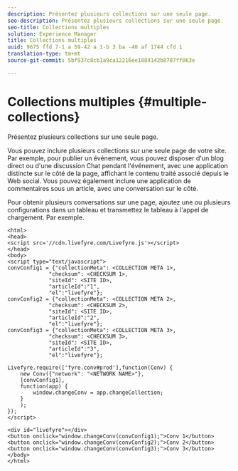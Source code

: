 ```yaml
---
description: Présentez plusieurs collections sur une seule page.
seo-description: Présentez plusieurs collections sur une seule page.
seo-title: Collections multiples
solution: Experience Manager
title: Collections multiples
uuid: 9675 ffd 7-1 a 59-42 a 1-b 3 ba -40 af 1744 cfd 1
translation-type: tm+mt
source-git-commit: 5bf937c8cb1a9ca12216ee1884142b8787ff063e

---
```



# Collections multiples {#multiple-collections}

Présentez plusieurs collections sur une seule page.

Vous pouvez inclure plusieurs collections sur une seule page de votre site. Par exemple, pour publier un événement, vous pouvez disposer d&#39;un blog direct ou d&#39;une discussion Chat pendant l&#39;événement, avec une application distincte sur le côté de la page, affichant le contenu traité associé depuis le Web social. Vous pouvez également inclure une application de commentaires sous un article, avec une conversation sur le côté.

Pour obtenir plusieurs conversations sur une page, ajoutez une ou plusieurs configurations dans un tableau et transmettez le tableau à l&#39;appel de chargement. Par exemple.

```
<html> 
<head> 
<script src='//cdn.livefyre.com/Livefyre.js'></script> 
</head> 
<body> 
<script type="text/javascript"> 
convConfig1 = {"collectionMeta": <COLLECTION META 1>, 
             "checksum": <CHECKSUM 1>, 
             "siteId": <SITE ID>, 
             "articleId":"1", 
             "el":"livefyre"}; 
convConfig2 = {"collectionMeta": <COLLECTION META 2>, 
             "checksum": <CHECKSUM 2>, 
             "siteId": <SITE ID>, 
             "articleId":"2", 
             "el":"livefyre"}; 
convConfig3 = {"collectionMeta": <COLLECTION META 3>, 
             "checksum": <CHECKSUM 3>, 
             "siteId": <SITE ID>, 
             "articleId":"3", 
             "el":"livefyre"}; 
  
Livefyre.require(['fyre.conv#prod'],function(Conv) { 
    new Conv({"network": "<NETWORK NAME>"}, 
    [convConfig1], 
    function(app) {  
        window.changeConv = app.changeCollection; 
    } 
    ); 
}); 
</script> 
  
<div id="livefyre"></div> 
<button onclick="window.changeConv(convConfig1);">Conv 1</button> 
<button onclick="window.changeConv(convConfig2);">Conv 2</button> 
<button onclick="window.changeConv(convConfig3);">Conv 3</button> 
</body> 
</html>
```
